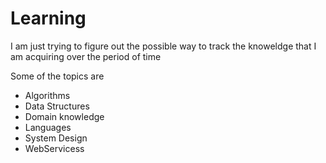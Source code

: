 # Learning

I am just trying to figure out the possible way to track the knoweldge that I am acquiring over the period of time

Some of the topics are

* Algorithms
* Data Structures
* Domain knowledge
* Languages
* System Design
* WebServicess
